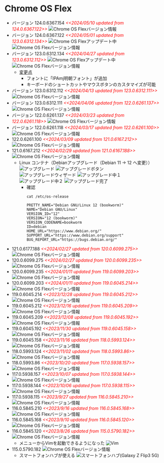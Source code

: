 # Chrome OS Flex
- バージョン 124.0.6367.154 <span style="color: red;">*<<2024/05/10 updated from 124.0.6367.122>>*</span>
  ![Chrome OS Flexバージョン情報](../images/Chrome/20240510_Chrome_OS_Flex_124.0.6367.154.png)
- バージョン 124.0.6367.122 <span style="color: red;">*<<2024/05/01 updated from 123.0.6312.134>>*</span>
  ![Chrome OS Flexアップデート中](../images/Chrome/20240501_Chrome_OS_Flex_Update.png)<BR />
  ![Chrome OS Flexバージョン情報](../images/Chrome/20240501_Chrome_OS_Flex_124.0.6367.122.png)
- バージョン 123.0.6312.134 <span style="color: red;">*<<2024/04/27 updated from 123.0.6312.112>>*</span>
  ![Chrome OS Flexアップデート中](../images/Chrome/20240427_Chrome_OS_Flex_Update.png)<BR />
  ![Chrome OS Flexバージョン情報](../images/Chrome/20240427_Chrome_OS_Flex_123.0.6312.134.png)
  - [変更点](https://note.com/taishow2020/n/n2ca56abe2139)
    - フォントに「IPAmj明朝フォント」が追加
    - キーボードのショートカットやマウスボタンのカスタマイズが可能
- バージョン 123.0.6312.112 <span style="color: red;">*<<2024/04/13 updated from 123.0.6312.111>>*</span>
  ![Chrome OS Flexバージョン情報](../images/Chrome/20240413_Chrome_OS_Flex_123.0.6312.112.png)
- バージョン 123.0.6312.111 <span style="color: red;">*<<2024/04/06 updated from 122.0.6261.137>>*</span>
  ![Chrome OS Flexバージョン情報](../images/Chrome/20240406_Chrome_OS_Flex_123.0.6312.111.png)
- バージョン 122.0.6261.137 <span style="color: red;">*<<2024/03/23 updated from 122.0.6261.118>>*</span>
  ![Chrome OS Flexバージョン情報](../images/Chrome/20240323_Chrome_OS_Flex_122.0.6261.137.png)
- バージョン 122.0.6261.118 <span style="color: red;">*<<2024/03/17 updated from 122.0.6261.100>>*</span>
  ![Chrome OS Flexバージョン情報](../images/Chrome/20240317_Chrome_OS_Flex_122.0.6261.118.png)
- 122.0.6261.100 <span style="color: red;">*<<2024/03/09 updated from 121.0.6167.212>>*</span>
  ![Chrome OS Flexバージョン情報](../images/Chrome/20240309_Chrome_OS_Flex_122.0.6261.100.png)
- 121.0.6167.212 <span style="color: red;">*<<2024/02/29 updated from 121.0.6167.188>>*</span>
  ![Chrome OS Flexバージョン情報](../images/Chrome/20240229_Chrome_OS_Flex_121.0.6167.212.png)
  - Linux コンテナ（Debianアップグレード（Debian 11 -> 12 へ変更））
    ![アップグレード](../images/Chrome/20240226_Chrome_OS_Upgrade.png)
    ![アップグレードボタン](../images/Chrome/20240226_Chrome_OS_UpgradeToDebian12.png)
    ![アップグレードウィザード](../images/Chrome/20240227_Chrome_OS_Upgrade_Now1.png)
    ![アップグレード中１](../images/Chrome/20240227_Chrome_OS_Upgrade_Now2.png)
    ![アップグレード中２](../images/Chrome/20240227_Chrome_OS_Upgrade_Now3.png)
    ![アップグレード完了](../images/Chrome/20240227_Chrome_OS_Upgrade_Completed.png)
    - 確認
      ```
      cat /etc/os-release
      ```
      ```
      PRETTY_NAME="Debian GNU/Linux 12 (bookworm)"
      NAME="Debian GNU/Linux"
      VERSION_ID="12"
      VERSION="12 (bookworm)"
      VERSION_CODENAME=bookworm
      ID=debian
      HOME_URL="https://www.debian.org/"
      SUPPORT_URL="https://www.debian.org/support"
      BUG_REPORT_URL="https://bugs.debian.org/"
      ```
- 121.0.6177.188 <span style="color: red;">*<<2024/02/27 updated from 120.0.6099.275>>*</span>
  ![Chrome OS Flexバージョン情報](../images/Chrome/20240226_Chrome_OS_Flex_121.0.6167.188.png)
- 120.0.6099.275 <span style="color: red;">*<<2024/02/27 updated from 120.0.6099.235>>*</span>
  ![Chrome OS Flexバージョン情報](../images/Chrome/20240226_Chrome_OS_Flex_120.0.6099.275.png)
- 120.0.6099.235 <span style="color: red;">*<<2024/01/11 updated from 119.0.6099.203>>*</span>
  ![Chrome OS Flexバージョン情報](../images/Chrome/20240119_Chrome_OS_Flex_120.0.6099.235.png)
- 120.0.6099.203 <span style="color: red;">*<<2024/01/11 updated from 119.0.6045.214>>*</span>
  ![Chrome OS Flexバージョン情報](../images/Chrome/20240111_Chrome_OS_Flex_120.0.6099.203.png)
- 119.0.6045.214 <span style="color: red;">*<<2023/12/28 updated from 119.0.6045.212>>*</span>
  ![Chrome OS Flexバージョン情報](../images/Chrome/20231228_Chrome_OS_Flex_119.0.6045.214.png)
- 119.0.6045.212 <span style="color: red;">*<<2023/12/16 updated from 119.0.6045.209>>*</span>
  ![Chrome OS Flexバージョン情報](../images/Chrome/20231216_Chrome_OS_Flex_119.0.6045.212.png)
- 119.0.6045.209 <span style="color: red;">*<<2023/12/08 updated from 119.0.6045.192>>*</span>
  ![Chrome OS Flexバージョン情報](../images/Chrome/20231208_Chrome_OS_Flex_119.0.6045.209.png)
- 119.0.6045.192 <span style="color: red;">*<<2023/11/30 updated from 119.0.6045.158>>*</span>
  ![Chrome OS Flexバージョン情報](../images/Chrome/20231130_Chrome_OS_Flex_119.0.6045.192.png)
- 119.0.6045.158 <span style="color: red;">*<<2023/11/16 updated from 118.0.5993.124>>*</span>
  ![Chrome OS Flexバージョン情報](../images/Chrome/20231116_Chrome_OS_Flex_119.0.6045.158.png)
- 118.0.5993.124 <span style="color: red;">*<<2023/11/02 updated from 118.0.5993.86>>*</span>
  ![Chrome OS Flexバージョン情報](../images/Chrome/20231102_Chrome_OS_Flex_118.0.5993.124.png)
- 118.0.5993.86 <span style="color: red;">*<<2023/10/20 updated from 117.0.5938.157>>*</span>
  ![Chrome OS Flexバージョン情報](../images/Chrome/20231020_Chrome_OS_Flex_118.0.5993.86.png)
- 117.0.5938.157 <span style="color: red;">*<<2023/10/07 updated from 117.0.5938.144>>*</span>
  ![Chrome OS Flexバージョン情報](../images/Chrome/20231007_Chrome_OS_Flex_117.0.5938.157.png)
- 117.0.5938.144 <span style="color: red;">*<<2023/10/06 updated from 117.0.5938.115>>*</span>
  ![Chrome OS Flexバージョン情報](../images/Chrome/20231006_Chrome_OS_Flex_117.0.5938.144.png)
- 117.0.5938.115 <span style="color: red;">*<<2023/9/27 updated from 116.0.5845.210>>*</span>
  ![Chrome OS Flexバージョン情報](../images/Chrome/20230927_Chrome_OS_Flex_117.0.5938.115.png)
- 116.0.5845.210 <span style="color: red;">*<<2023/9/16 updated from 116.0.5845.168>>*</span>
  ![Chrome OS Flexバージョン情報](../images/Chrome/20230916_Chrome_OS_Flex_116.0.5845.210.png)
- 116.0.5845.168 <span style="color: red;">*<<2023/9/10 updated from 116.0.5845.120>>*</span>
  ![Chrome OS Flexバージョン情報](../images/Chrome/20230910_Chrome_OS_Flex_116.0.5845.168.png)
- 116.0.5845.120 <span style="color: red;">*<<2023/8/26 updated from 115.0.5790.182>>*</span>
  ![Chrome OS Flexバージョン情報](../images/Chrome/20230826_Chrome_OS_Flex_116.0.5845.120.png)
  - メニューからVimを起動できるようになった
    ![Vim](../images/Chrome/20230826_Vim.png)
- 115.0.5790.182
  ![Chrome OS Flexバージョン情報](../images/Chrome/20230819_Chrome_OS_Flex_115.0.5790.182.png)
  - スマートフォンハブが使える
    ![スマートフォンハブ(Galaxy Z Flip3 5G)](../images/Chrome/20230722_SmartPhoneHub_GalaxyFlip3.png)
